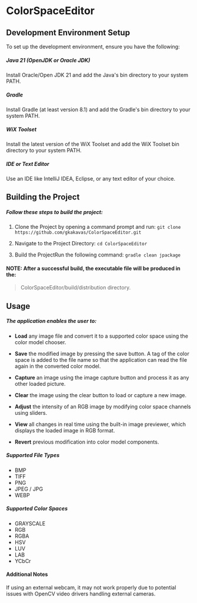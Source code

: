 # ColorSpaceEditor

## Development Environment Setup

To set up the development environment, ensure you have the following:

##### Java 21 (OpenJDK or Oracle JDK)

Install Oracle/Open JDK 21 and add the Java's bin directory to your system PATH.

##### Gradle

Install Gradle (at least version 8.1) and add the Gradle's bin directory to your system PATH.

##### WiX Toolset

Install the latest version of the WiX Toolset and add the WiX Toolset bin directory to your system PATH.

##### IDE or Text Editor

Use an IDE like IntelliJ IDEA, Eclipse, or any text editor of your choice.




## Building the Project

##### Follow these steps to build the project:

1. Clone the Project by opening a command prompt and run: `git clone https://github.com/gkakavas/ColorSpaceEditor.git`

2. Navigate to the Project Directory: `cd ColorSpaceEditor`

3. Build the ProjectRun the following command: `gradle clean jpackage`

#### NOTE: After a successful build, the executable file will be produced in the: 
> ColorSpaceEditor/build/distribution directory.



## Usage

##### The application enables the user to:

- **Load** any image file and convert it to a supported color space using the color model chooser.

- **Save** the modified image by pressing the save button. A tag of the color space is added to the file name so that the application can read the file again in the converted color model.

- **Capture** an image using the image capture button and process it as any other loaded picture.

- **Clear** the image using the clear button to load or capture a new image.

- **Adjust** the intensity of an RGB image by modifying color space channels using sliders.

- **View** all changes in real time using the built-in image previewer, which displays the loaded image in RGB format.

- **Revert** previous modification into color model components.

##### Supported File Types

- BMP
- TIFF 
- PNG
- JPEG / JPG
- WEBP

##### Supported Color Spaces

- GRAYSCALE
- RGB
- RGBA
- HSV
- LUV
- LAB
- YCbCr

#### Additional Notes
If using an external webcam, it may not work properly due to potential issues with OpenCV video drivers handling external cameras.

